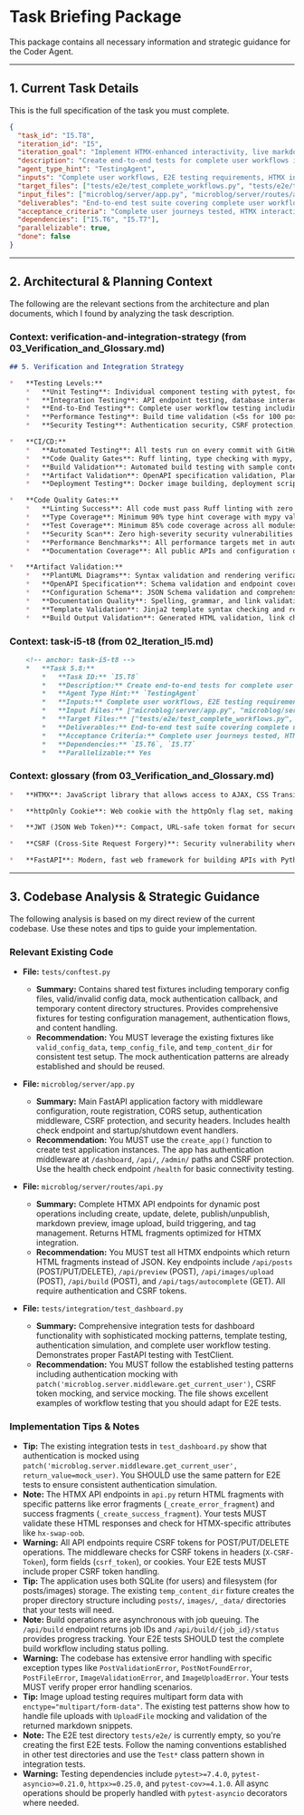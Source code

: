 # Task Briefing Package

This package contains all necessary information and strategic guidance for the Coder Agent.

---

## 1. Current Task Details

This is the full specification of the task you must complete.

```json
{
  "task_id": "I5.T8",
  "iteration_id": "I5",
  "iteration_goal": "Implement HTMX-enhanced interactivity, live markdown preview, image management, and build system integration with the dashboard",
  "description": "Create end-to-end tests for complete user workflows including authentication, post creation with images, live preview, publishing, and build processes.",
  "agent_type_hint": "TestingAgent",
  "inputs": "Complete user workflows, E2E testing requirements, HTMX interaction testing",
  "target_files": ["tests/e2e/test_complete_workflows.py", "tests/e2e/test_htmx_interactions.py"],
  "input_files": ["microblog/server/app.py", "microblog/server/routes/api.py", "tests/conftest.py"],
  "deliverables": "End-to-end test suite covering complete user workflows and HTMX functionality",
  "acceptance_criteria": "Complete user journeys tested, HTMX interactions verified, image upload workflows tested, build process integration tested, test coverage comprehensive",
  "dependencies": ["I5.T6", "I5.T7"],
  "parallelizable": true,
  "done": false
}
```

---

## 2. Architectural & Planning Context

The following are the relevant sections from the architecture and plan documents, which I found by analyzing the task description.

### Context: verification-and-integration-strategy (from 03_Verification_and_Glossary.md)

```markdown
## 5. Verification and Integration Strategy

*   **Testing Levels:**
    *   **Unit Testing**: Individual component testing with pytest, focusing on business logic, authentication, content processing, and build system components. Target coverage >85% for all modules with comprehensive edge case testing.
    *   **Integration Testing**: API endpoint testing, database interactions, file system operations, and service integration testing. Verify authentication flows, content management workflows, and build system integration.
    *   **End-to-End Testing**: Complete user workflow testing including authentication, post creation, editing, publishing, and build processes. Test HTMX interactions, form submissions, and dashboard functionality.
    *   **Performance Testing**: Build time validation (<5s for 100 posts, <30s for 1000 posts), API response time verification (<200ms), and load testing for concurrent dashboard users.
    *   **Security Testing**: Authentication security, CSRF protection, input validation, file upload security, and SQL injection prevention testing.

*   **CI/CD:**
    *   **Automated Testing**: All tests run on every commit with GitHub Actions or similar CI system
    *   **Code Quality Gates**: Ruff linting, type checking with mypy, security scanning with bandit
    *   **Build Validation**: Automated build testing with sample content, template rendering verification
    *   **Artifact Validation**: OpenAPI specification validation, PlantUML diagram syntax checking, configuration schema validation
    *   **Deployment Testing**: Docker image building, deployment script validation, service configuration testing

*   **Code Quality Gates:**
    *   **Linting Success**: All code must pass Ruff linting with zero errors and warnings
    *   **Type Coverage**: Minimum 90% type hint coverage with mypy validation
    *   **Test Coverage**: Minimum 85% code coverage across all modules
    *   **Security Scan**: Zero high-severity security vulnerabilities detected by bandit
    *   **Performance Benchmarks**: All performance targets met in automated testing
    *   **Documentation Coverage**: All public APIs and configuration options documented

*   **Artifact Validation:**
    *   **PlantUML Diagrams**: Syntax validation and rendering verification for all diagram files
    *   **OpenAPI Specification**: Schema validation and endpoint coverage verification
    *   **Configuration Schema**: JSON Schema validation and comprehensive setting coverage
    *   **Documentation Quality**: Spelling, grammar, and link validation for all documentation
    *   **Template Validation**: Jinja2 template syntax checking and rendering verification
    *   **Build Output Validation**: Generated HTML validation, link checking, and asset verification
```

### Context: task-i5-t8 (from 02_Iteration_I5.md)

```markdown
    <!-- anchor: task-i5-t8 -->
    *   **Task 5.8:**
        *   **Task ID:** `I5.T8`
        *   **Description:** Create end-to-end tests for complete user workflows including authentication, post creation with images, live preview, publishing, and build processes.
        *   **Agent Type Hint:** `TestingAgent`
        *   **Inputs:** Complete user workflows, E2E testing requirements, HTMX interaction testing
        *   **Input Files:** ["microblog/server/app.py", "microblog/server/routes/api.py", "tests/conftest.py"]
        *   **Target Files:** ["tests/e2e/test_complete_workflows.py", "tests/e2e/test_htmx_interactions.py"]
        *   **Deliverables:** End-to-end test suite covering complete user workflows and HTMX functionality
        *   **Acceptance Criteria:** Complete user journeys tested, HTMX interactions verified, image upload workflows tested, build process integration tested, test coverage comprehensive
        *   **Dependencies:** `I5.T6`, `I5.T7`
        *   **Parallelizable:** Yes
```

### Context: glossary (from 03_Verification_and_Glossary.md)

```markdown
*   **HTMX**: JavaScript library that allows access to AJAX, CSS Transitions, WebSockets and Server-Sent Events directly in HTML using attributes, enabling dynamic interactions without complex JavaScript frameworks.

*   **httpOnly Cookie**: Web cookie with the httpOnly flag set, making it inaccessible to client-side scripts and providing protection against XSS attacks.

*   **JWT (JSON Web Token)**: Compact, URL-safe token format for securely transmitting information between parties as a JSON object, used for stateless authentication.

*   **CSRF (Cross-Site Request Forgery)**: Security vulnerability where unauthorized commands are transmitted from a user that the web application trusts. Prevented using synchronizer tokens.

*   **FastAPI**: Modern, fast web framework for building APIs with Python 3.7+ based on standard Python type hints with automatic API documentation.
```

---

## 3. Codebase Analysis & Strategic Guidance

The following analysis is based on my direct review of the current codebase. Use these notes and tips to guide your implementation.

### Relevant Existing Code
*   **File:** `tests/conftest.py`
    *   **Summary:** Contains shared test fixtures including temporary config files, valid/invalid config data, mock authentication callback, and temporary content directory structures. Provides comprehensive fixtures for testing configuration management, authentication flows, and content handling.
    *   **Recommendation:** You MUST leverage the existing fixtures like `valid_config_data`, `temp_config_file`, and `temp_content_dir` for consistent test setup. The mock authentication patterns are already established and should be reused.

*   **File:** `microblog/server/app.py`
    *   **Summary:** Main FastAPI application factory with middleware configuration, route registration, CORS setup, authentication middleware, CSRF protection, and security headers. Includes health check endpoint and startup/shutdown event handlers.
    *   **Recommendation:** You MUST use the `create_app()` function to create test application instances. The app has authentication middleware at `/dashboard`, `/api/`, `/admin/` paths and CSRF protection. Use the health check endpoint `/health` for basic connectivity testing.

*   **File:** `microblog/server/routes/api.py`
    *   **Summary:** Complete HTMX API endpoints for dynamic post operations including create, update, delete, publish/unpublish, markdown preview, image upload, build triggering, and tag management. Returns HTML fragments optimized for HTMX integration.
    *   **Recommendation:** You MUST test all HTMX endpoints which return HTML fragments instead of JSON. Key endpoints include `/api/posts` (POST/PUT/DELETE), `/api/preview` (POST), `/api/images/upload` (POST), `/api/build` (POST), and `/api/tags/autocomplete` (GET). All require authentication and CSRF tokens.

*   **File:** `tests/integration/test_dashboard.py`
    *   **Summary:** Comprehensive integration tests for dashboard functionality with sophisticated mocking patterns, template testing, authentication simulation, and complete user workflow testing. Demonstrates proper FastAPI testing with TestClient.
    *   **Recommendation:** You MUST follow the established testing patterns including authentication mocking with `patch('microblog.server.middleware.get_current_user')`, CSRF token mocking, and service mocking. The file shows excellent examples of workflow testing that you should adapt for E2E tests.

### Implementation Tips & Notes
*   **Tip:** The existing integration tests in `test_dashboard.py` show that authentication is mocked using `patch('microblog.server.middleware.get_current_user', return_value=mock_user)`. You SHOULD use the same pattern for E2E tests to ensure consistent authentication simulation.
*   **Note:** The HTMX API endpoints in `api.py` return HTML fragments with specific patterns like error fragments (`_create_error_fragment`) and success fragments (`_create_success_fragment`). Your tests MUST validate these HTML responses and check for HTMX-specific attributes like `hx-swap-oob`.
*   **Warning:** All API endpoints require CSRF tokens for POST/PUT/DELETE operations. The middleware checks for CSRF tokens in headers (`X-CSRF-Token`), form fields (`csrf_token`), or cookies. Your E2E tests MUST include proper CSRF token handling.
*   **Tip:** The application uses both SQLite (for users) and filesystem (for posts/images) storage. The existing `temp_content_dir` fixture creates the proper directory structure including `posts/`, `images/`, `_data/` directories that your tests will need.
*   **Note:** Build operations are asynchronous with job queuing. The `/api/build` endpoint returns job IDs and `/api/build/{job_id}/status` provides progress tracking. Your E2E tests SHOULD test the complete build workflow including status polling.
*   **Warning:** The codebase has extensive error handling with specific exception types like `PostValidationError`, `PostNotFoundError`, `PostFileError`, `ImageValidationError`, and `ImageUploadError`. Your tests MUST verify proper error handling scenarios.
*   **Tip:** Image upload testing requires multipart form data with `enctype="multipart/form-data"`. The existing test patterns show how to handle file uploads with `UploadFile` mocking and validation of the returned markdown snippets.
*   **Note:** The E2E test directory `tests/e2e/` is currently empty, so you're creating the first E2E tests. Follow the naming conventions established in other test directories and use the `Test*` class pattern shown in integration tests.
*   **Warning:** Testing dependencies include `pytest>=7.4.0`, `pytest-asyncio>=0.21.0`, `httpx>=0.25.0`, and `pytest-cov>=4.1.0`. All async operations should be properly handled with `pytest-asyncio` decorators where needed.
